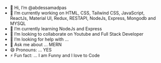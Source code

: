 - 👋 Hi, I’m @abdessamadpas
- 🔭 I’m currently working on HTML, CSS, Tailwind CSS, JavaScript, ReactJs, Material UI, Redux, RESTAPI, NodeJs, Express, Mongodb and MYSQL
- 🌱 I’m currently learning NodeJs and Express
- 👯 I’m looking to collaborate on Youtube and Full Stack Developer
- 🤔 I’m looking for help with ...
- 💬 Ask me about ... MERN
- 😄 Pronouns: ... YES
- ⚡ Fun fact: ... I am Funny and I love to Code


<!---
abdessamadpas/abdessamadpas is a ✨ special ✨ repository because its `README.md` (this file) appears on your GitHub profile.
You can click the Preview link to take a look at your changes.
--->
